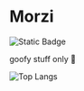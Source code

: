 
# Morzi

![Static Badge](https://img.shields.io/badge/Morzi.btw-passing?style=flat&logo=discord&logoColor=white&labelColor=5865F2&color=5865F2)

goofy stuff only 👅


![Top Langs](https://github-readme-stats.vercel.app/api/top-langs/?username=morzillagamerhd&layout=compact)
